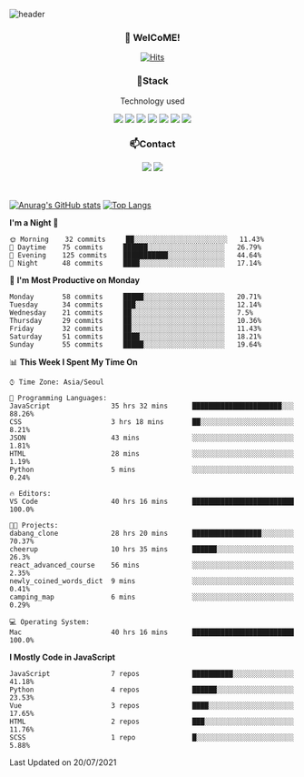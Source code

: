 ![header](https://capsule-render.vercel.app/api?type=waving&color=gradient&height=200&text=Kyungjoon&fontAlign=70&fontAlignY=40&animation=twinkling)

<h3 align="center">👋 WelCoME!</h3>

<div align=center>
  
[![Hits](https://hits.seeyoufarm.com/api/count/incr/badge.svg?url=https%3A%2F%2Fgithub.com%2Fuvula6921&count_bg=%2322BAC9&title_bg=%23827F7F&icon=iconify.svg&icon_color=%2325A27F&title=visits&edge_flat=false)](https://hits.seeyoufarm.com)
  
</div>
<h3 align="center">📌Stack</h3>
<p align="center">Technology used</p>
<div align="center"><img src="https://img.shields.io/badge/HTML5-E34F26?style=flat-square&logo=HTML5&logoColor=white"></img> <img src="https://img.shields.io/badge/CSS3-0A84FF?style=flat-square&logo=CSS3&logoColor=white"></img> <img src="https://img.shields.io/badge/JavaScript-FFCD11?style=flat-square&logo=JavaScript&logoColor=white"></img> <img src="https://img.shields.io/badge/React-00BCF6?style=flat-square&logo=React&logoColor=white"></img> <img src="https://img.shields.io/badge/jQuery-3655FF?style=flat-square&logo=jQuery&logoColor=white"></img> <img src="https://img.shields.io/badge/Ruby-E0115F?style=flat-square&logo=Ruby&logoColor=white"></img> <img src="https://img.shields.io/badge/Python-4B8BBE?style=flat-square&logo=Python&logoColor=white"></img></div>

<h3 align="center">📫Contact</h3>
<div align="center"><a href="https://velog.io/@uvula6921/"><img src="https://img.shields.io/badge/Blog-20c997?style=flat-square&logo=V&logoColor=white"/></a> <a href="pkj6921@gmail.com"><img src="https://img.shields.io/badge/Gmail-EA4335?style=flat-square&logo=Gmail&logoColor=white"/></a></div>
<br>
<br>

[![Anurag's GitHub stats](https://github-readme-stats.vercel.app/api?username=uvula6921&hide=stars,issues&show_icons=true&count_private=true&theme=tokyonight)](https://github.com/anuraghazra/github-readme-stats)
[![Top Langs](https://github-readme-stats.vercel.app/api/top-langs/?username=uvula6921&hide=css,jupyter%20notebook,html&exclude_repo=uvula6921,uvula6921.github.io&layout=compact&langs_count=8)](https://github.com/anuraghazra/github-readme-stats)

<!--START_SECTION:waka-->
**I'm a Night 🦉** 

```text
🌞 Morning    32 commits     ██░░░░░░░░░░░░░░░░░░░░░░░   11.43% 
🌆 Daytime    75 commits     ██████░░░░░░░░░░░░░░░░░░░   26.79% 
🌃 Evening    125 commits    ███████████░░░░░░░░░░░░░░   44.64% 
🌙 Night      48 commits     ████░░░░░░░░░░░░░░░░░░░░░   17.14%

```
📅 **I'm Most Productive on Monday** 

```text
Monday       58 commits     █████░░░░░░░░░░░░░░░░░░░░   20.71% 
Tuesday      34 commits     ███░░░░░░░░░░░░░░░░░░░░░░   12.14% 
Wednesday    21 commits     ██░░░░░░░░░░░░░░░░░░░░░░░   7.5% 
Thursday     29 commits     ██░░░░░░░░░░░░░░░░░░░░░░░   10.36% 
Friday       32 commits     ██░░░░░░░░░░░░░░░░░░░░░░░   11.43% 
Saturday     51 commits     ████░░░░░░░░░░░░░░░░░░░░░   18.21% 
Sunday       55 commits     █████░░░░░░░░░░░░░░░░░░░░   19.64%

```


📊 **This Week I Spent My Time On** 

```text
⌚︎ Time Zone: Asia/Seoul

💬 Programming Languages: 
JavaScript               35 hrs 32 mins      ██████████████████████░░░   88.26% 
CSS                      3 hrs 18 mins       ██░░░░░░░░░░░░░░░░░░░░░░░   8.21% 
JSON                     43 mins             ░░░░░░░░░░░░░░░░░░░░░░░░░   1.81% 
HTML                     28 mins             ░░░░░░░░░░░░░░░░░░░░░░░░░   1.19% 
Python                   5 mins              ░░░░░░░░░░░░░░░░░░░░░░░░░   0.24%

🔥 Editors: 
VS Code                  40 hrs 16 mins      █████████████████████████   100.0%

🐱‍💻 Projects: 
dabang_clone             28 hrs 20 mins      █████████████████░░░░░░░░   70.37% 
cheerup                  10 hrs 35 mins      ██████░░░░░░░░░░░░░░░░░░░   26.3% 
react_advanced_course    56 mins             ░░░░░░░░░░░░░░░░░░░░░░░░░   2.35% 
newly_coined_words_dict  9 mins              ░░░░░░░░░░░░░░░░░░░░░░░░░   0.41% 
camping_map              6 mins              ░░░░░░░░░░░░░░░░░░░░░░░░░   0.29%

💻 Operating System: 
Mac                      40 hrs 16 mins      █████████████████████████   100.0%

```

**I Mostly Code in JavaScript** 

```text
JavaScript               7 repos             ██████████░░░░░░░░░░░░░░░   41.18% 
Python                   4 repos             ██████░░░░░░░░░░░░░░░░░░░   23.53% 
Vue                      3 repos             ████░░░░░░░░░░░░░░░░░░░░░   17.65% 
HTML                     2 repos             ███░░░░░░░░░░░░░░░░░░░░░░   11.76% 
SCSS                     1 repo              █░░░░░░░░░░░░░░░░░░░░░░░░   5.88%

```



 Last Updated on 20/07/2021
<!--END_SECTION:waka-->
